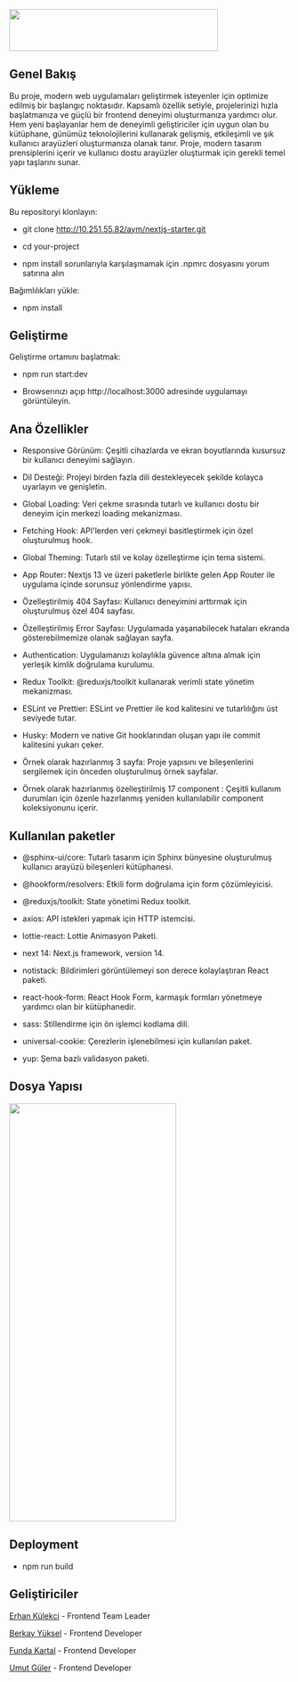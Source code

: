 <img src="http://10.251.55.82/aym/nextjs-starter/raw/c0117b00f00522afa81384ff274d7a9f379bd748/public/aym-logo-png.png" align="center" height="75" width="375"/>

## Genel Bakış

  Bu proje, modern web uygulamaları geliştirmek isteyenler için optimize edilmiş bir başlangıç noktasıdır. Kapsamlı özellik setiyle, projelerinizi hızla başlatmanıza ve güçlü bir frontend deneyimi oluşturmanıza yardımcı olur. Hem yeni başlayanlar hem de deneyimli geliştiriciler için uygun olan bu kütüphane, günümüz teknolojilerini kullanarak gelişmiş, etkileşimli ve şık kullanıcı arayüzleri oluşturmanıza olanak tanır. Proje, modern tasarım prensiplerini içerir ve kullanıcı dostu arayüzler oluşturmak için gerekli temel yapı taşlarını sunar.


## Yükleme

  Bu repositoryi klonlayın:

 
*  git clone http://10.251.55.82/aym/nextjs-starter.git
 
*  cd your-project
 
*  npm install sorunlarıyla karşılaşmamak için .npmrc dosyasını yorum satırına alın


 Bağımlılıkları yükle:


*  npm install

## Geliştirme

 Geliştirme ortamını başlatmak:


*  npm run start:dev

*  Browserınızı açıp http://localhost:3000 adresinde uygulamayı görüntüleyin.


## Ana Özellikler

* Responsive Görünüm: Çeşitli cihazlarda ve ekran boyutlarında kusursuz bir kullanıcı deneyimi sağlayın.

* Dil Desteği: Projeyi birden fazla dili destekleyecek şekilde kolayca uyarlayın ve genişletin.

* Global Loading: Veri çekme sırasında tutarlı ve kullanıcı dostu bir deneyim için merkezi loading mekanizması.

* Fetching Hook: API'lerden veri çekmeyi basitleştirmek için özel oluşturulmuş hook.

* Global Theming: Tutarlı stil ve kolay özelleştirme için tema sistemi.

* App Router: Nextjs 13 ve üzeri paketlerle birlikte gelen App Router ile uygulama içinde sorunsuz yönlendirme yapısı.

* Özelleştirilmiş 404 Sayfası: Kullanıcı deneyimini arttırmak için oluşturulmuş özel 404 sayfası.

* Özelleştirilmiş Error Sayfası: Uygulamada yaşanabilecek hataları ekranda gösterebilmemize olanak sağlayan sayfa.

* Authentication: Uygulamanızı kolaylıkla güvence altına almak için yerleşik kimlik doğrulama kurulumu.

* Redux Toolkit: @reduxjs/toolkit kullanarak verimli state yönetim mekanizması.

* ESLint ve Prettier: ESLint ve Prettier ile kod kalitesini ve tutarlılığını üst seviyede tutar.

* Husky: Modern ve native Git hooklarından oluşan yapı ile commit kalitesini yukarı çeker.

* Örnek olarak hazırlanmış 3 sayfa: Proje yapısını ve bileşenlerini sergilemek için önceden oluşturulmuş örnek sayfalar.

* Örnek olarak hazırlanmış özelleştirilmiş 17 component : Çeşitli kullanım durumları için özenle hazırlanmış yeniden kullanılabilir component koleksiyonunu içerir.


## Kullanılan paketler


* @sphinx-ui/core: Tutarlı tasarım için Sphinx bünyesine oluşturulmuş kullanıcı arayüzü bileşenleri kütüphanesi.

* @hookform/resolvers: Etkili form doğrulama için form çözümleyicisi.

* @reduxjs/toolkit: State yönetimi Redux toolkit.

* axios: API istekleri yapmak için HTTP istemcisi.

* lottie-react: Lottie Animasyon Paketi.

* next 14: Next.js framework, version 14.

* notistack: Bildirimleri görüntülemeyi son derece kolaylaştıran React paketi.

* react-hook-form: React Hook Form, karmaşık formları yönetmeye yardımcı olan bir kütüphanedir.

* sass: Stillendirme için ön işlemci kodlama dili.

* universal-cookie: Çerezlerin işlenebilmesi için kullanılan paket.

* yup: Şema bazlı validasyon paketi.



## Dosya Yapısı


<img src="http://10.251.55.82/aym/nextjs-starter/raw/3ea57a14f76f90704ed04208b1ea16b003bb1c32/src/assets/images/folder_structure.png" align="center" height="750" width="300"/>


## Deployment


* npm run build 
 


## Geliştiriciler

[Erhan Külekci](http://10.251.55.82/erhan.kulekci) - Frontend Team Leader
 
[Berkay Yüksel](http://10.251.55.82/berkay.yuksel) - Frontend Developer

[Funda Kartal](http://10.251.55.82/funda.kartal) - Frontend Developer
 
[Umut Güler](http://10.251.55.82/umut.guler) - Frontend Developer




